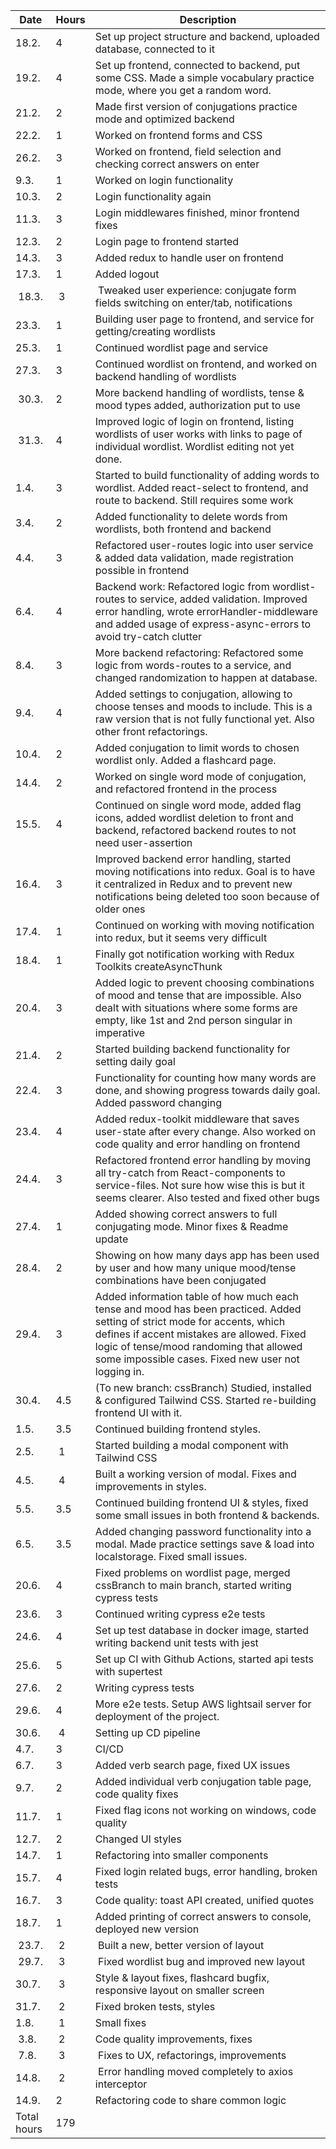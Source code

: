 | Date | Hours | Description |
| ---- | ----- | ----------- |
| 18.2. | 4   | Set up project structure and backend, uploaded database, connected to it |
| 19.2. | 4   | Set up frontend, connected to backend, put some CSS. Made a simple vocabulary practice mode, where you get a random word. |
| 21.2. | 2   | Made first version of conjugations practice mode and optimized backend |
| 22.2. | 1   | Worked on frontend forms and CSS |
| 26.2. | 3   | Worked on frontend, field selection and checking correct answers on enter | 
| 9.3.  | 1   | Worked on login functionality |rca
| 10.3. | 2   | Login functionality again |
| 11.3. | 3   | Login middlewares finished, minor frontend fixes |
| 12.3. | 2   | Login page to frontend started |
| 14.3. | 3   | Added redux to handle user on frontend |
| 17.3. | 1   | Added logout |
| 18.3. | 3   | Tweaked user experience: conjugate form fields switching on enter/tab, notifications |
| 23.3. | 1   | Building user page to frontend, and service for getting/creating wordlists |
| 25.3. | 1   | Continued wordlist page and service |
| 27.3. | 3   | Continued wordlist on frontend, and worked on backend handling of wordlists |
| 30.3. | 2   | More backend handling of wordlists, tense & mood types added, authorization put to use |
| 31.3. | 4   | Improved logic of login on frontend, listing wordlists of user works with links to page of individual wordlist. Wordlist editing not yet done. |
| 1.4.  | 3   | Started to build functionality of adding words to wordlist. Added react-select to frontend, and route to backend. Still requires some work |
| 3.4.  | 2   | Added functionality to delete words from wordlists, both frontend and backend |
| 4.4.  | 3   | Refactored user-routes logic into user service & added data validation, made registration possible in frontend |
| 6.4.  | 4   | Backend work: Refactored logic from wordlist-routes to service, added validation. Improved error handling, wrote errorHandler-middleware and added usage of express-async-errors to avoid try-catch clutter |
| 8.4.  | 3   | More backend refactoring: Refactored some logic from words-routes to a service, and changed randomization to happen at database. |
| 9.4.  | 4   | Added settings to conjugation, allowing to choose tenses and moods to include. This is a raw version that is not fully functional yet. Also other front refactorings. |
| 10.4. | 2   | Added conjugation to limit words to chosen wordlist only. Added a flashcard page. |
| 14.4. | 2   | Worked on single word mode of conjugation, and refactored frontend in the process | 
| 15.5. | 4   | Continued on single word mode, added flag icons, added wordlist deletion to front and backend, refactored backend routes to not need user-assertion |
| 16.4. | 3   | Improved backend error handling, started moving notifications into redux. Goal is to have it centralized in Redux and to prevent new notifications being deleted too soon because of older ones |
| 17.4. | 1   | Continued on working with moving notification into redux, but it seems very difficult |
| 18.4. | 1   | Finally got notification working with Redux Toolkits createAsyncThunk |
| 20.4. | 3   | Added logic to prevent choosing combinations of mood and tense that are impossible. Also dealt with situations where some forms are empty, like 1st and 2nd person singular in imperative |
| 21.4. | 2   | Started building backend functionality for setting daily goal |
| 22.4. | 3   | Functionality for counting how many words are done, and showing progress towards daily goal. Added password changing |
| 23.4. | 4   | Added redux-toolkit middleware that saves user-state after every change. Also worked on code quality and error handling on frontend |
| 24.4. | 3   | Refactored frontend error handling by moving all try-catch from React-components to service-files. Not sure how wise this is but it seems clearer. Also tested and fixed other bugs |
| 27.4. | 1   | Added showing correct answers to full conjugating mode. Minor fixes & Readme update |
| 28.4. | 2   | Showing on how many days app has been used by user and how many unique mood/tense combinations have been conjugated | 
| 29.4. | 3   | Added information table of how much each tense and mood has been practiced. Added setting of strict mode for accents, which defines if accent mistakes are allowed. Fixed logic of tense/mood randoming that allowed some impossible cases. Fixed new user not logging in. |
| 30.4. | 4.5 | (To new branch: cssBranch) Studied, installed & configured Tailwind CSS. Started re-building frontend UI with it. |
| 1.5.  | 3.5 | Continued building frontend styles. |
| 2.5.  | 1   | Started building a modal component with Tailwind CSS |
| 4.5.  | 4   | Built a working version of modal. Fixes and improvements in styles. |
| 5.5.  | 3.5 | Continued building frontend UI & styles, fixed some small issues in both frontend & backends. |
| 6.5.  | 3.5 | Added changing password functionality into a modal. Made practice settings save & load into localstorage. Fixed small issues. |
| 20.6. | 4   | Fixed problems on wordlist page, merged cssBranch to main branch, started writing cypress tests |
| 23.6. | 3   | Continued writing cypress e2e tests |
| 24.6. | 4   | Set up test database in docker image, started writing backend unit tests with jest |
| 25.6. | 5   | Set up CI with Github Actions, started api tests with supertest |
| 27.6. | 2   | Writing cypress tests |
| 29.6. | 4   | More e2e tests. Setup AWS lightsail server for deployment of the project. |
| 30.6. | 4   | Setting up CD pipeline |
| 4.7.  | 3   | CI/CD |
| 6.7.  | 3   | Added verb search page, fixed UX issues |
| 9.7.  | 2   | Added individual verb conjugation table page, code quality fixes | 
| 11.7. | 1   | Fixed flag icons not working on windows, code quality |
| 12.7. | 2   | Changed UI styles |
| 14.7. | 1   | Refactoring into smaller components |
| 15.7. | 4   | Fixed login related bugs, error handling, broken tests |
| 16.7. | 3   | Code quality: toast API created, unified quotes |
| 18.7. | 1   | Added printing of correct answers to console, deployed new version |
| 23.7. | 2   | Built a new, better version of layout |
| 29.7. | 3   | Fixed wordlist bug and improved new layout |
| 30.7. | 3   | Style & layout fixes, flashcard bugfix, responsive layout on smaller screen |
| 31.7. | 2   | Fixed broken tests, styles |
| 1.8.  | 1   | Small fixes |
| 3.8.  | 2   | Code quality improvements, fixes |
| 7.8.  | 3   | Fixes to UX, refactorings, improvements |
| 14.8. | 2   | Error handling moved completely to axios interceptor |
| 14.9. | 2   | Refactoring code to share common logic |
| Total hours | 179     | 
